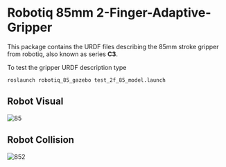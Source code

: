 # Robotiq 85mm 2-Finger-Adaptive-Gripper

This package contains the URDF files describing the 85mm stroke gripper from robotiq, also known as series **C3**.

To test the gripper URDF description type

```
roslaunch robotiq_85_gazebo test_2f_85_model.launch 
```
## Robot Visual
![85](https://user-images.githubusercontent.com/8356912/49428405-45a6ef00-f7a6-11e8-822b-c6870c39d445.png)

## Robot Collision
![852](https://user-images.githubusercontent.com/8356912/49428404-450e5880-f7a6-11e8-82a8-564247ebe7fc.png)
